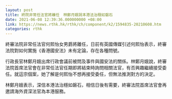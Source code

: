 ```yaml
---
layout: post
title: 終院非常任法官將離任　林鄭月娥說本港法治穩如磐石
date: 2021-06-08 12:39:36.000000000 +08:00
link: https://news.rthk.hk/rthk/ch/component/k2/1594835-20210608.htm
categories: rthk
---
```


終審法院非常任法官何熙怡女男爵將離任，日前有英國傳媒引述何熙怡表示，終審法院對如何實施《香港國安法》未有定論，存在各種問號。

行政長官林鄭月娥出席行政會議前被問及事件與國安法的關係。林鄭月娥說，終審法院首席法官會在非常任法官任期即將結束時詢問相關法官，有否興趣繼續接受委任。就這宗個案，她了解是何熙怡不想再接受委任，但無法推測對方的決定。

林鄭月娥表示，深信本港法治穩如磐石，相信日後有需要，終審法院首席法官會再邀請海外資深法官為本港服務。
